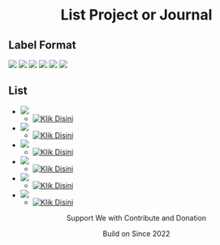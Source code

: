 <H1 align="center">List Project or Journal</H1>

<H2> Label Format </H2>

<img src="https://img.shields.io/badge/PLAN-NAME%20PROJECT-red?style=for-the-badge">
<img src="https://img.shields.io/badge/PLAN_ACCEPTED-NAME%20PROJECT-active?style=for-the-badge">
<img src="https://img.shields.io/badge/PLAN_REJECTED-NAME%20PROJECT-inactive?style=for-the-badge">
<img src="https://img.shields.io/badge/PROGRESS-NAME%20PROJECT-yellow?style=for-the-badge">
<img src="https://img.shields.io/badge/DONE-NAME%20PROJECT-green?style=for-the-badge">
<img src="https://img.shields.io/badge/MAINTANCE-NAME%20PROJECT-blue?style=for-the-badge">

<H2> List </H2>

- <img src="https://img.shields.io/badge/PLAN-Sistem Absensi dengan Speech Recognition di UKDC-red?style=for-the-badge)">
  
  - [![Klik Disini](https://img.shields.io/static/v1?label=Link%20Repository&message=View&color=green&logo=github)](https://github.com/Study-Club-THICK "Kunjungi Link")


- <img src="https://img.shields.io/badge/PLAN-Implementasi Speech To Text untuk Membantu para Tunarungu-red?style=for-the-badge)">

  - [![Klik Disini](https://img.shields.io/static/v1?label=Link%20Repository&message=View&color=green&logo=github)](https://github.com/Study-Club-THICK "Kunjungi Link")


- <img src="https://img.shields.io/badge/PLAN-Analisis Public Speaking dengan Suara-red?style=for-the-badge)">

  - [![Klik Disini](https://img.shields.io/static/v1?label=Link%20Repository&message=View&color=green&logo=github)](https://github.com/Study-Club-THICK "Kunjungi Link")

- <img src="https://img.shields.io/badge/PLAN-Implementasi Speech Recognition pada Gerak Game-red?style=for-the-badge)">

  - [![Klik Disini](https://img.shields.io/static/v1?label=Link%20Repository&message=View&color=green&logo=github)](https://github.com/Study-Club-THICK "Kunjungi Link")



- <img src="https://img.shields.io/badge/PLAN-Sistem Virtual Assistant dengan Suara di UKDC-red?style=for-the-badge)">

  - [![Klik Disini](https://img.shields.io/static/v1?label=Link%20Repository&message=View&color=green&logo=github)](https://github.com/Study-Club-THICK "Kunjungi Link")
  

- <img src="https://img.shields.io/badge/PLAN-Shorted Link di UKDC-red?style=for-the-badge)">
  
  - [![Klik Disini](https://img.shields.io/static/v1?label=Link%20Repository&message=View&color=green&logo=github)](https://github.com/Study-Club-THICK "Kunjungi Link")

<p align="center">Support We with Contribute and Donation</p>
<p align="center">Build on Since 2022</p>
